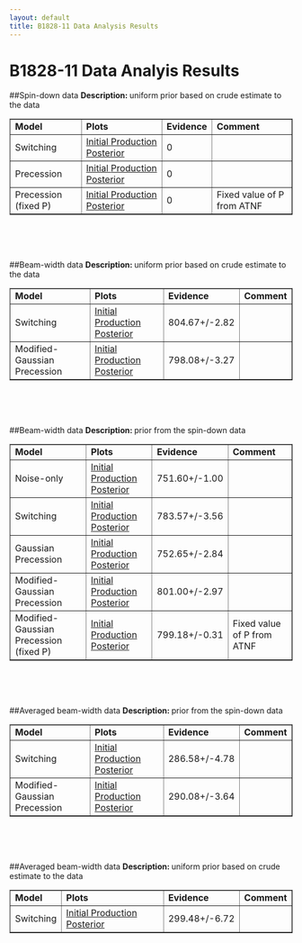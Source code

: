 ```yaml
---
layout: default
title: B1828-11 Data Analysis Results
---
```


# B1828-11 Data Analyis Results


##Spin-down data
<b> Description: </b> uniform prior based on crude estimate to the data

<table style="width:100%" border="1|0" cellpadding="4" cellspacing="0" >
  <tr>
    <td><b> Model </b></td>
    <td><b> Plots </b></td>
    <td><b> Evidence </b></td>
    <td><b> Comment </b></td>
  </tr>

  <tr>
    <td> Switching </td>
    <td>
    <a href="Spindown_Perera_nburn0.png"> Initial </a>
    <a href="Spindown_Perera_nprod.png"> Production </a>
    <a href="Spindown_Perera_PosteriorWithFit.pdf"> Posterior </a>
    </td>
    <td> 0  </td>
    <td>  </td>
  </tr>
  

  <tr>
    <td> Precession </td>
    <td>
    <a href="Spindown_Precession_nburn0.png"> Initial </a>
    <a href="Spindown_Precession_nprod.png"> Production </a>
    <a href="Spindown_Precession_PosteriorWithFit.pdf"> Posterior </a>
    </td>
    <td> 0  </td>
    <td>  </td>
  </tr>
  

  <tr>
    <td> Precession (fixed P) </td>
    <td>
    <a href="Spindown_Precession_FixedP_nburn0.png"> Initial </a>
    <a href="Spindown_Precession_FixedP_nprod.png"> Production </a>
    <a href="Spindown_Precession_FixedP_PosteriorWithFit.pdf"> Posterior </a>
    </td>
    <td> 0  </td>
    <td> Fixed value of P from ATNF </td>
  </tr>
  
</table>

<div style="height:50px;"></div>

##Beam-width data
<b> Description: </b> uniform prior based on crude estimate to the data

<table style="width:100%" border="1|0" cellpadding="4" cellspacing="0" >
  <tr>
    <td><b> Model </b></td>
    <td><b> Plots </b></td>
    <td><b> Evidence </b></td>
    <td><b> Comment </b></td>
  </tr>

  <tr>
    <td> Switching </td>
    <td>
    <a href="Beamwidth_Perera_Flat_nburn0.png"> Initial </a>
    <a href="Beamwidth_Perera_Flat_nprod.png"> Production </a>
    <a href="Beamwidth_Perera_Flat_PosteriorWithFit.pdf"> Posterior </a>
    </td>
    <td> 804.67+/-2.82  </td>
    <td>  </td>
  </tr>
  

  <tr>
    <td> Modified-Gaussian Precession </td>
    <td>
    <a href="Beamwidth_Jones_Flat_nburn0.png"> Initial </a>
    <a href="Beamwidth_Jones_Flat_nprod.png"> Production </a>
    <a href="Beamwidth_Jones_Flat_PosteriorWithFit.pdf"> Posterior </a>
    </td>
    <td> 798.08+/-3.27  </td>
    <td>  </td>
  </tr>
  
</table>

<div style="height:50px;"></div>

##Beam-width data
<b> Description: </b> prior from the spin-down data

<table style="width:100%" border="1|0" cellpadding="4" cellspacing="0" >
  <tr>
    <td><b> Model </b></td>
    <td><b> Plots </b></td>
    <td><b> Evidence </b></td>
    <td><b> Comment </b></td>
  </tr>

  <tr>
    <td> Noise-only </td>
    <td>
    <a href="Beamwidth_Fixed_nburn0.png"> Initial </a>
    <a href="Beamwidth_Fixed_nprod.png"> Production </a>
    <a href="Beamwidth_Fixed_PosteriorWithFit.pdf"> Posterior </a>
    </td>
    <td> 751.60+/-1.00  </td>
    <td>  </td>
  </tr>
  

  <tr>
    <td> Switching </td>
    <td>
    <a href="Beamwidth_Perera_nburn0.png"> Initial </a>
    <a href="Beamwidth_Perera_nprod.png"> Production </a>
    <a href="Beamwidth_Perera_PosteriorWithFit.pdf"> Posterior </a>
    </td>
    <td> 783.57+/-3.56  </td>
    <td>  </td>
  </tr>
  

  <tr>
    <td> Gaussian Precession </td>
    <td>
    <a href="Beamwidth_Gaussian_nburn0.png"> Initial </a>
    <a href="Beamwidth_Gaussian_nprod.png"> Production </a>
    <a href="Beamwidth_Gaussian_PosteriorWithFit.pdf"> Posterior </a>
    </td>
    <td> 752.65+/-2.84  </td>
    <td>  </td>
  </tr>
  

  <tr>
    <td> Modified-Gaussian Precession </td>
    <td>
    <a href="Beamwidth_Jones_nburn0.png"> Initial </a>
    <a href="Beamwidth_Jones_nprod.png"> Production </a>
    <a href="Beamwidth_Jones_PosteriorWithFit.pdf"> Posterior </a>
    </td>
    <td> 801.00+/-2.97  </td>
    <td>  </td>
  </tr>
  

  <tr>
    <td> Modified-Gaussian Precession (fixed P) </td>
    <td>
    <a href="Beamwidth_Jones_FixedP_nburn0.png"> Initial </a>
    <a href="Beamwidth_Jones_FixedP_nprod.png"> Production </a>
    <a href="Beamwidth_Jones_FixedP_PosteriorWithFit.pdf"> Posterior </a>
    </td>
    <td> 799.18+/-0.31  </td>
    <td> Fixed value of P from ATNF </td>
  </tr>
  
</table>

<div style="height:50px;"></div>

##Averaged beam-width data
<b> Description: </b> prior from the spin-down data

<table style="width:100%" border="1|0" cellpadding="4" cellspacing="0" >
  <tr>
    <td><b> Model </b></td>
    <td><b> Plots </b></td>
    <td><b> Evidence </b></td>
    <td><b> Comment </b></td>
  </tr>

  <tr>
    <td> Switching </td>
    <td>
    <a href="BeamwidthAveraged_Perera_nburn0.png"> Initial </a>
    <a href="BeamwidthAveraged_Perera_nprod.png"> Production </a>
    <a href="BeamwidthAveraged_Perera_PosteriorWithFit.pdf"> Posterior </a>
    </td>
    <td> 286.58+/-4.78  </td>
    <td>  </td>
  </tr>
  

  <tr>
    <td> Modified-Gaussian Precession </td>
    <td>
    <a href="BeamwidthAveraged_Jones_nburn0.png"> Initial </a>
    <a href="BeamwidthAveraged_Jones_nprod.png"> Production </a>
    <a href="BeamwidthAveraged_Jones_PosteriorWithFit.pdf"> Posterior </a>
    </td>
    <td> 290.08+/-3.64  </td>
    <td>  </td>
  </tr>
  
</table>

<div style="height:50px;"></div>

##Averaged beam-width data
<b> Description: </b> uniform prior based on crude estimate to the data

<table style="width:100%" border="1|0" cellpadding="4" cellspacing="0" >
  <tr>
    <td><b> Model </b></td>
    <td><b> Plots </b></td>
    <td><b> Evidence </b></td>
    <td><b> Comment </b></td>
  </tr>

  <tr>
    <td> Switching </td>
    <td>
    <a href="BeamwidthAveraged_Perera_Flat_nburn0.png"> Initial </a>
    <a href="BeamwidthAveraged_Perera_Flat_nprod.png"> Production </a>
    <a href="BeamwidthAveraged_Perera_Flat_PosteriorWithFit.pdf"> Posterior </a>
    </td>
    <td> 299.48+/-6.72  </td>
    <td>  </td>
  </tr>
  
</table>

<div style="height:50px;"></div>
&nbsp;